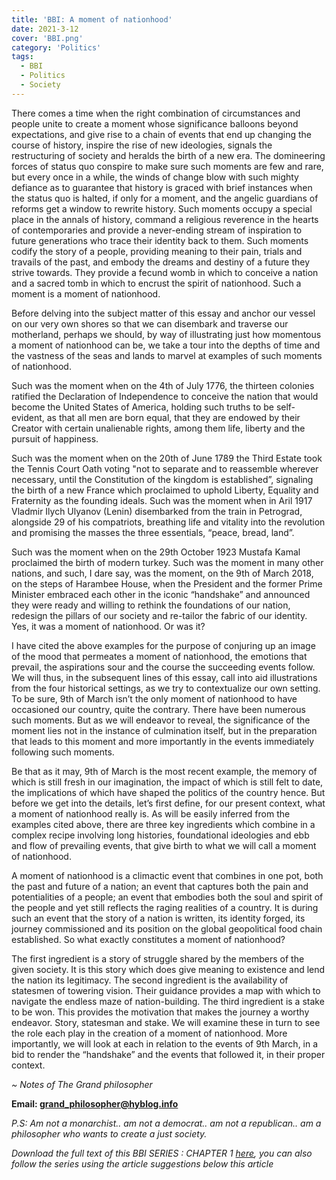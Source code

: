 ```yaml
---
title: 'BBI: A moment of nationhood'
date: 2021-3-12
cover: 'BBI.png'
category: 'Politics'
tags:
  - BBI
  - Politics
  - Society
---
```


There comes a time when the right combination of circumstances and people unite to create a moment whose significance balloons beyond expectations, and give rise to a chain of events that end up changing the course of history, inspire the rise of new ideologies, signals the restructuring of society and heralds the birth of a new era. The domineering forces of status quo conspire to make sure such moments are few and rare, but every once in a while, the winds of change blow with such mighty defiance as to guarantee that history is graced with brief instances when the status quo is halted, if only for a moment, and the angelic guardians of reforms get a window to rewrite history. Such moments occupy a special place in the annals of history, command a religious reverence in the hearts of contemporaries and provide a never-ending stream of inspiration to future generations who trace their identity back to them. Such moments codify the story of a people, providing meaning to their pain, trials and travails of the past, and embody the dreams and destiny of a future they strive towards. They provide a fecund womb in which to conceive a nation and a sacred tomb in which to encrust the spirit of nationhood. Such a moment is a moment of nationhood.

Before delving into the subject matter of this essay and anchor our vessel on our very own shores so that we can disembark and traverse our motherland, perhaps we should, by way of illustrating just how momentous a moment of nationhood can be, we take a tour into the depths of time and the vastness of the seas and lands to marvel at examples of such moments of nationhood.

Such was the moment when on the 4th of July 1776, the thirteen colonies ratified the Declaration of Independence to conceive the nation that would become the United States of America, holding such truths to be self-evident, as that all men are born equal, that they are endowed by their Creator with certain unalienable rights, among them life, liberty and the pursuit of happiness.

Such was the moment when on the 20th of June 1789 the Third Estate took the Tennis Court Oath voting "not to separate and to reassemble wherever necessary, until the Constitution of the kingdom is established”, signaling the birth of a new France which proclaimed to uphold Liberty, Equality and Fraternity as the founding ideals. Such was the moment when in Aril 1917 Vladmir Ilych Ulyanov (Lenin) disembarked from the train in Petrograd, alongside 29 of his compatriots, breathing life and vitality into the revolution and promising the masses the three essentials, “peace, bread, land”.

Such was the moment when on the 29th October 1923 Mustafa Kamal proclaimed the birth of modern turkey. Such was the moment in many other nations, and such, I dare say, was the moment, on the 9th of March 2018, on the steps of Harambee House, when the President and the former Prime Minister embraced each other in the iconic “handshake” and announced they were ready and willing to rethink the foundations of our nation, redesign the pillars of our society and re-tailor the fabric of our identity. Yes, it was a moment of nationhood. Or was it?

I have cited the above examples for the purpose of conjuring up an image of the mood that permeates a moment of nationhood, the emotions that prevail, the aspirations sour and the course the succeeding events follow. We will thus, in the subsequent lines of this essay, call into aid illustrations from the four historical settings, as we try to contextualize our own setting. To be sure, 9th of March isn’t the only moment of nationhood to have occasioned our country, quite the contrary. There have been numerous such moments. But as we will endeavor to reveal, the significance of the moment lies not in the instance of culmination itself, but in the preparation that leads to this moment and more importantly in the events immediately following such moments.

Be that as it may, 9th of March is the most recent example, the memory of which is still fresh in our imagination, the impact of which is still felt to date, the implications of which have shaped the politics of the country hence. But before we get into the details, let’s first define, for our present context, what a moment of nationhood really is.
As will be easily inferred from the examples cited above, there are three key ingredients which combine in a complex recipe involving long histories, foundational ideologies and ebb and flow of prevailing events, that give birth to what we will call a moment of nationhood.

A moment of nationhood is a climactic event that combines in one pot, both the past and future of a nation; an event that captures both the pain and potentialities of a people; an event that embodies both the soul and spirit of the people and yet still reflects the raging realities of a country. It is during such an event that the story of a nation is written, its identity forged, its journey commissioned and its position on the global geopolitical food chain established. So what exactly constitutes a moment of nationhood?

The first ingredient is a story of struggle shared by the members of the given society. It is this story which does give meaning to existence and lend the nation its legitimacy. The second ingredient is the availability of statesmen of towering vision. Their guidance provides a map with which to navigate the endless maze of nation-building. The third ingredient is a stake to be won. This provides the motivation that makes the journey a worthy endeavor. Story, statesman and stake. We will examine these in turn to see the role each play in the creation of a moment of nationhood. More importantly, we will look at each in relation to the events of 9th March, in a bid to render the “handshake” and the events that followed it, in their proper context.

_~ Notes of The Grand philosopher_

**Email: grand_philosopher@hyblog.info**

_P.S: Am not a monarchist.. am not a democrat.. am not a republican.. am a philosopher who wants to create a just society._

_Download the full text of this BBI SERIES : CHAPTER 1 <a href="#">here</a>, you can also follow the series using the article suggestions below this article_
